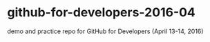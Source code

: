 # github-for-developers-2016-04
demo and practice repo for GitHub for Developers (April 13-14, 2016)
